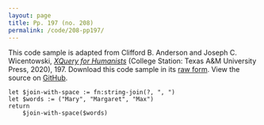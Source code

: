 ```yaml
---
layout: page
title: Pp. 197 (no. 208)
permalink: /code/208-pp197/
---
```


This code sample is adapted from Clifford B. Anderson and Joseph C. Wicentowski, 
[_XQuery for Humanists_](/) (College Station: Texas A&M University Press, 2020), 197. 
Download this code sample in its [raw form](/code/208-pp197/208-pp197.xq).
View the source on [GitHub](https://github.com/coding4humanists/xquery4humanists/blob/release/code/208-pp197/208-pp197.xq).

```xquery
let $join-with-space := fn:string-join(?, ", ")
let $words := ("Mary", "Margaret", "Max")
return
    $join-with-space($words)
```  
